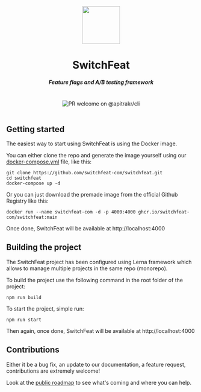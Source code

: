 <div align="center">
     <img src="https://github.com/switchfeat-com/switchfeat/assets/905984/bed8cfa8-0242-4156-b6e5-80240ae400fe" width=100 />
</div>
<div align="center">
    <h1 align="center">SwitchFeat</h1>
    <h5>Feature flags and A/B testing framework</h5>
</div> 
<br/>

<div align="center">
      <img src="https://img.shields.io/badge/PR-welcome-brightgreen.svg?style=flat" alt="PR welcome on @apitrakr/cli" />
  
</div>

<br/>

## Getting started

The easiest way to start using SwitchFeat is using the Docker image.

You can either clone the repo and generate the image yourself using our [docker-compose.yml](https://github.com/switchfeat-com/switchfeat/blob/main/docker-compose.yaml) file, like this: 

```
git clone https://github.com/switchfeat-com/switchfeat.git
cd switchfeat
docker-compose up -d
```

Or you can just download the premade image from the official Github Registry like this:

```
docker run --name switchfeat-com -d -p 4000:4000 ghcr.io/switchfeat-com/switchfeat:main
```

Once done, SwitchFeat will be available at http://localhost:4000 


## Building the project

The SwitchFeat project has been configured using Lerna framework which allows to manage multiple projects in the same repo (monorepo).

To build the project use the following command in the root folder of the project:

```
npm run build
```

To start the project, simple run: 
```
npm run start
```

Then again, once done, SwitchFeat will be available at http://localhost:4000 

## Contributions

Either it be a bug fix, an update to our documentation, a feature request, contributions are extremely welcome!

Look at the [public roadmap](https://github.com/switchfeat-com/switchfeat/projects/1) to see what's coming and where you can help.
